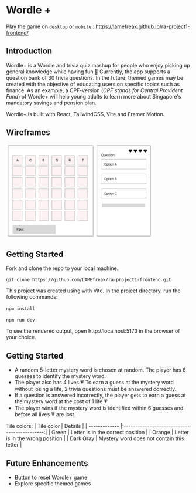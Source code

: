 # Wordle +
Play the game on `desktop` or `mobile` : https://lamefreak.github.io/ra-project1-frontend/

## Introduction
Wordle+ is a Wordle and trivia quiz mashup for people who enjoy picking up general knowledge while having fun 🥳 Currently, the app supports a question bank of 30 trivia questions. In the future, themed games may be created with the objective of educating users on specific topics such as finance. As an example, a CPF-version (_CPF stands for Central Provident Fund_) of Wordle+ will help young adults to learn more about Singapore's mandatory savings and pension plan.

Wordle+ is built with React, TailwindCSS, Vite and Framer Motion.

## Wireframes
<img src="./public/assets/preview-1.png" alt="Preview of Wordle+" width="400"/>

## Getting Started
Fork and clone the repo to your local machine.
```
git clone https://github.com/LAMEfreak/ra-project1-frontend.git
```
This project was created using with Vite. In the project directory, run the following commands:

`npm install`

`npm run dev`

To see the rendered output, open http://localhost:5173 in the browser of your choice.

## Getting Started
- A random 5-letter mystery word is chosen at random. The player has 6 guesses to identify the mystery word.
- The player also has 4 lives 💗 To earn a guess at the mystery word without losing a life, 2 trivia questions must be answered correctly.
- If a question is answered incorrectly, the player gets to earn a guess at the mystery word at the cost of 1 life 💗
- The player wins if the mystery word is identified within 6 guesses and before all lives 💗 are lost.

Tile colors:
| Tile color    | Details                                      |
| ------------- |:--------------------------------------------:| 
| Green         | Letter is in the correct position            | 
| Orange        | Letter is in the wrong position              | 
| Dark Gray     | Mystery word does not contain this letter    |  

## Future Enhancements
- Button to reset Wordle+ game
- Explore specific themed games
